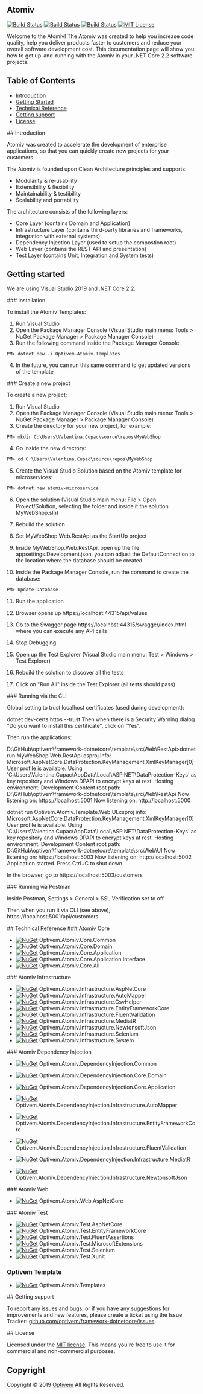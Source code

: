 ## Atomiv

[![Build Status](https://img.shields.io/appveyor/ci/optivem/framework-dotnetcore.svg)](https://ci.appveyor.com/project/optivem/framework-dotnetcore)
[![Build Status](https://dev.azure.com/optivem/Optivem%20Framework/_apis/build/status/optivem.framework-dotnetcore?branchName=develop)](https://dev.azure.com/optivem/Optivem%20Framework/_build/latest?definitionId=1&branchName=develop)
[![Build Status](https://dev.azure.com/optivem/Optivem%20Framework/_apis/build/status/optivem.framework-dotnetcore?branchName=master)](https://dev.azure.com/optivem/Optivem%20Framework/_build/latest?definitionId=1&branchName=master)
[![MIT License](http://img.shields.io/badge/license-MIT-brightgreen.svg)](http://opensource.org/licenses/MIT)

Welcome to the Atomiv! The Atomiv was created to help you increase code quality, help you deliver products faster to customers and reduce your overall software development cost. This documentation page will show you how to get up-and-running with the Atomiv in your .NET Core 2.2 software projects. 

## Table of Contents

* [Introduction](#introduction)
* [Getting Started](#getting-started)
* [Technical Reference](#technical-reference)
* [Getting support](#support)
* [License](#license)

<a name="introduction" />
## Introduction

Atomiv was created to accelerate the development of enterprise applications, so that you can quickly create new projects for your customers.

The Atomiv is founded upon Clean Architecture principles and supports:
* Modularity & re-usability
* Extensibility & flexibility
* Maintainability & testibility
* Scalability and portability

The architecture consists of the following layers:
* Core Layer (contains Domain and Application)
* Infrastructure Layer (contains third-party libraries and frameworks, integration with external systems)
* Dependency Injection Layer (used to setup the compostion root)
* Web Layer (contains the REST API and presentation)
* Test Layer (contains Unit, Integration and System tests)

<a name="getting-started" />

## Getting started

We are using Visual Studio 2019 and .NET Core 2.2.


<a name="installation" />
### Installation

To install the Atomiv Templates:
1. Run Visual Studio
2. Open the Package Manager Console (Visual Studio main menu: Tools > NuGet Package Manager > Package Manager Console)
3. Run the following command inside the Package Manager Console

```ps
PM> dotnet new -i Optivem.Atomiv.Templates
```

4. In the future, you can run this same command to get updated versions of the template

<a name="create-new-project" />
### Create a new project

To create a new project:
1. Run Visual Studio
2. Open the Package Manager Console (Visual Studio main menu: Tools > NuGet Package Manager > Package Manager Console)
3. Create the directory for your new project, for example: 

```ps
PM> mkdir C:\Users\Valentina.Cupac\source\repos\MyWebShop
```

4. Go inside the new directory:

```ps
PM> cd C:\Users\Valentina.Cupac\source\repos\MyWebShop
```
5. Create the Visual Studio Solution based on the Atomiv template for microservices:

```ps
PM> dotnet new atomiv-microservice
```

6. Open the solution (Visual Studio main menu: File > Open Project/Solution, selecting the folder and inside it the solution MyWebShop.sln)

7. Rebuild the solution

8. Set MyWebShop.Web.RestApi as the StartUp project

9. Inside MyWebShop.Web.RestApi, open up the file appsettings.Development.json, you can adjust the DefaultConnection to the location where the database should be created

10. Inside the Package Manager Console, run the command to create the database:

```ps
PM> Update-Database
```

<!-- TODO: VC: Handle the warnings that appear -->

11. Run the application

12. Browser opens up https://localhost:44315/api/values

12. Go to the Swagger page https://localhost:44315/swagger/index.html where you can execute any API calls

13. Stop Debugging

14. Open up the Test Explorer (Visual Studio main menu: Test > Windows > Test Explorer)

15. Rebuild the solution to discover all the tests

15. Click on "Run All" inside the Test Explorer (all tests should pass)

<a name="running-cli" />
### Running via the CLI

Global setting to trust localhost certificates (used during development):

dotnet dev-certs https --trust
Then when there is a Security Warning dialog "Do you want to install this certificate", click on "Yes".

Then run the applications:

D:\GitHub\optivem\framework-dotnetcore\template\src\Web\RestApi>dotnet run MyWebShop.Web.RestApi.csproj
info: Microsoft.AspNetCore.DataProtection.KeyManagement.XmlKeyManager[0]
      User profile is available. Using 'C:\Users\Valentina.Cupac\AppData\Local\ASP.NET\DataProtection-Keys' as key repository and Windows DPAPI to encrypt keys at rest.
Hosting environment: Development
Content root path: D:\GitHub\optivem\framework-dotnetcore\template\src\Web\RestApi
Now listening on: https://localhost:5001
Now listening on: http://localhost:5000

dotnet run Optivem.Atomiv.Template.Web.UI.csproj
info: Microsoft.AspNetCore.DataProtection.KeyManagement.XmlKeyManager[0]
      User profile is available. Using 'C:\Users\Valentina.Cupac\AppData\Local\ASP.NET\DataProtection-Keys' as key repository and Windows DPAPI to encrypt keys at rest.
Hosting environment: Development
Content root path: D:\GitHub\optivem\framework-dotnetcore\template\src\Web\UI
Now listening on: https://localhost:5003
Now listening on: http://localhost:5002
Application started. Press Ctrl+C to shut down.

In the browser, go to https://localhost:5003/customers

<a name="running-postman" />
### Running via Postman

Inside Postman, Settings > General > SSL Verification set to off.

Then when you run it via CLI (see above), https://localhost:5001/api/customers

<!-- TODO: VC: Give an example of POST, GET, PUT, GET, DELETE, GET -->


<a name="technical-reference" />
## Technical Reference

<a name="core-packages" />
### Atomiv Core

* [![NuGet](https://img.shields.io/nuget/v/Optivem.Atomiv.Core.Common.svg)](https://www.nuget.org/packages/Optivem.Atomiv.Core.Common) Optivem.Atomiv.Core.Common
* [![NuGet](https://img.shields.io/nuget/v/Optivem.Atomiv.Core.Domain.svg)](https://www.nuget.org/packages/Optivem.Atomiv.Core.Domain) Optivem.Atomiv.Core.Domain
* [![NuGet](https://img.shields.io/nuget/v/Optivem.Atomiv.Core.Application.svg)](https://www.nuget.org/packages/Optivem.Atomiv.Core.Application) Optivem.Atomiv.Core.Application
* [![NuGet](https://img.shields.io/nuget/v/Optivem.Atomiv.Core.Application.Interface.svg)](https://www.nuget.org/packages/Optivem.Atomiv.Core.Application.Interface) Optivem.Atomiv.Core.Application.Interface
* [![NuGet](https://img.shields.io/nuget/v/Optivem.Atomiv.Core.All.svg)](https://www.nuget.org/packages/Optivem.Atomiv.Core.All) Optivem.Atomiv.Core.All

<a name="infrastructure-packages" />
### Atomiv Infrastructure

* [![NuGet](https://img.shields.io/nuget/v/Optivem.Atomiv.Infrastructure.AspNetCore.svg)](https://www.nuget.org/packages/Optivem.Atomiv.Infrastructure.AspNetCore) Optivem.Atomiv.Infrastructure.AspNetCore
* [![NuGet](https://img.shields.io/nuget/v/Optivem.Atomiv.Infrastructure.AutoMapper.svg)](https://www.nuget.org/packages/Optivem.Atomiv.Infrastructure.AutoMapper) Optivem.Atomiv.Infrastructure.AutoMapper
* [![NuGet](https://img.shields.io/nuget/v/Optivem.Atomiv.Infrastructure.CsvHelper.svg)](https://www.nuget.org/packages/Optivem.Atomiv.Infrastructure.CsvHelper) Optivem.Atomiv.Infrastructure.CsvHelper
* [![NuGet](https://img.shields.io/nuget/v/Optivem.Atomiv.Infrastructure.EntityFrameworkCore.svg)](https://www.nuget.org/packages/Optivem.Atomiv.Infrastructure.EntityFrameworkCore) Optivem.Atomiv.Infrastructure.EntityFrameworkCore
* [![NuGet](https://img.shields.io/nuget/v/Optivem.Atomiv.Infrastructure.FluentValidation.svg)](https://www.nuget.org/packages/Optivem.Atomiv.Infrastructure.FluentValidation) Optivem.Atomiv.Infrastructure.FluentValidation
* [![NuGet](https://img.shields.io/nuget/v/Optivem.Atomiv.Infrastructure.MediatR.svg)](https://www.nuget.org/packages/Optivem.Atomiv.Infrastructure.MediatR) Optivem.Atomiv.Infrastructure.MediatR
* [![NuGet](https://img.shields.io/nuget/v/Optivem.Atomiv.Infrastructure.NewtonsoftJson.svg)](https://www.nuget.org/packages/Optivem.Atomiv.Infrastructure.NewtonsoftJson) Optivem.Atomiv.Infrastructure.NewtonsoftJson
* [![NuGet](https://img.shields.io/nuget/v/Optivem.Atomiv.Infrastructure.Selenium.svg)](https://www.nuget.org/packages/Optivem.Atomiv.Infrastructure.Selenium) Optivem.Atomiv.Infrastructure.Selenium
* [![NuGet](https://img.shields.io/nuget/v/Optivem.Atomiv.Infrastructure.System.svg)](https://www.nuget.org/packages/Optivem.Atomiv.Infrastructure.System) Optivem.Atomiv.Infrastructure.System
	
<!-- Infrastructure.EPPlus -->
	
<a name="dependency-injection-packages" />
### Atomiv Dependency Injection

* [![NuGet](https://img.shields.io/nuget/v/Optivem.Atomiv.DependencyInjection.Common.svg)](https://www.nuget.org/packages/Optivem.Atomiv.DependencyInjection.Common) Optivem.Atomiv.DependencyInjection.Common
* [![NuGet](https://img.shields.io/nuget/v/Optivem.Atomiv.DependencyInjection.Core.Domain.svg)](https://www.nuget.org/packages/Optivem.Atomiv.DependencyInjection.Core.Domain) Optivem.Atomiv.DependencyInjection.Core.Domain
* [![NuGet](https://img.shields.io/nuget/v/Optivem.Atomiv.DependencyInjection.Core.Application.svg)](https://www.nuget.org/packages/Optivem.Atomiv.DependencyInjection.Core.Application) Optivem.Atomiv.DependencyInjection.Core.Application
* [![NuGet](https://img.shields.io/nuget/v/Optivem.Atomiv.DependencyInjection.Infrastructure.AutoMapper.svg)](https://www.nuget.org/packages/Optivem.Atomiv.DependencyInjection.Infrastructure.AutoMapper) Optivem.Atomiv.DependencyInjection.Infrastructure.AutoMapper
* [![NuGet](https://img.shields.io/nuget/v/Optivem.Atomiv.DependencyInjection.Infrastructure.EntityFrameworkCore.svg)](https://www.nuget.org/packages/Optivem.Atomiv.DependencyInjection.Infrastructure.EntityFrameworkCore) Optivem.Atomiv.DependencyInjection.Infrastructure.EntityFrameworkCore
* [![NuGet](https://img.shields.io/nuget/v/Optivem.Atomiv.DependencyInjection.Infrastructure.FluentValidation.svg)](https://www.nuget.org/packages/Optivem.Atomiv.DependencyInjection.Infrastructure.FluentValidation) Optivem.Atomiv.DependencyInjection.Infrastructure.FluentValidation
* [![NuGet](https://img.shields.io/nuget/v/Optivem.Atomiv.DependencyInjection.Infrastructure.MediatR.svg)](https://www.nuget.org/packages/Optivem.Atomiv.DependencyInjection.Infrastructure.MediatR) Optivem.Atomiv.DependencyInjection.Infrastructure.MediatR
* [![NuGet](https://img.shields.io/nuget/v/Optivem.Atomiv.DependencyInjection.Infrastructure.NewtonsoftJson.svg)](https://www.nuget.org/packages/Optivem.Atomiv.DependencyInjection.Infrastructure.NewtonsoftJson) Optivem.Atomiv.DependencyInjection.Infrastructure.NewtonsoftJson


    <!-- 
	Infrastructure.AspNetCore
	'src\DependencyInjection\Infrastructure\CsvHelper\Optivem.Atomiv.DependencyInjection.Infrastructure.CsvHelper.csproj',		
    # 'src\DependencyInjection\Infrastructure\EPPlus\Optivem.Atomiv.DependencyInjection.Infrastructure.EPPlus.csproj',
    # 'src\DependencyInjection\Infrastructure\Selenium\Optivem.Atomiv.DependencyInjection.Infrastructure.Selenium.csproj',		
    # 'src\DependencyInjection\Infrastructure\System\Optivem.Atomiv.DependencyInjection.Infrastructure.System.csproj',	
	-->

<a name="web-packages" />
### Atomiv Web

* [![NuGet](https://img.shields.io/nuget/v/Optivem.Atomiv.Web.AspNetCore.svg)](https://www.nuget.org/packages/Optivem.Atomiv.Web.AspNetCore) Optivem.Atomiv.Web.AspNetCore

<a name="test-packages" />
### Atomiv Test

* [![NuGet](https://img.shields.io/nuget/v/Optivem.Atomiv.Test.AspNetCore.svg)](https://www.nuget.org/packages/Optivem.Atomiv.Test.AspNetCore) Optivem.Atomiv.Test.AspNetCore
* [![NuGet](https://img.shields.io/nuget/v/Optivem.Atomiv.Test.EntityFrameworkCore.svg)](https://www.nuget.org/packages/Optivem.Atomiv.Test.EntityFrameworkCore) Optivem.Atomiv.Test.EntityFrameworkCore
* [![NuGet](https://img.shields.io/nuget/v/Optivem.Atomiv.Test.FluentAssertions.svg)](https://www.nuget.org/packages/Optivem.Atomiv.Test.FluentAssertions) Optivem.Atomiv.Test.FluentAssertions
* [![NuGet](https://img.shields.io/nuget/v/Optivem.Atomiv.Test.MicrosoftExtensions.svg)](https://www.nuget.org/packages/Optivem.Atomiv.Test.MicrosoftExtensions) Optivem.Atomiv.Test.MicrosoftExtensions
* [![NuGet](https://img.shields.io/nuget/v/Optivem.Atomiv.Test.Selenium.svg)](https://www.nuget.org/packages/Optivem.Atomiv.Test.Selenium) Optivem.Atomiv.Test.Selenium
* [![NuGet](https://img.shields.io/nuget/v/Optivem.Atomiv.Test.Xunit.svg)](https://www.nuget.org/packages/Optivem.Atomiv.Test.Xunit) Optivem.Atomiv.Test.Xunit

### Optivem Template

* [![NuGet](https://img.shields.io/nuget/v/Optivem.Atomiv.Templates.svg)](https://www.nuget.org/packages/Optivem.Atomiv.Templates) Optivem.Atomiv.Templates

<a name="support" />
## Getting support

To report any issues and bugs, or if you have any suggestions for improvements and new features, please create a ticket using the Issue Tracker: [github.com/optivem/framework-dotnetcore/issues](https://github.com/optivem/framework-dotnetcore/issues).

<a name="license" />
## License

Licensed under the [MIT license](http://opensource.org/licenses/mit-license.php). This means you're free to use it for commercial and non-commercial purposes.

## Copyright

Copyright © 2019 [Optivem](https://www.optivem.com/) All Rights Reserved.